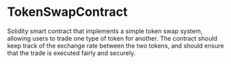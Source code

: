 # TokenSwapContract
Solidity smart contract that implements a simple token swap system, allowing users to trade one type of token for another. The contract should keep track of the exchange rate between the two tokens, and should ensure that the trade is executed fairly and securely.
